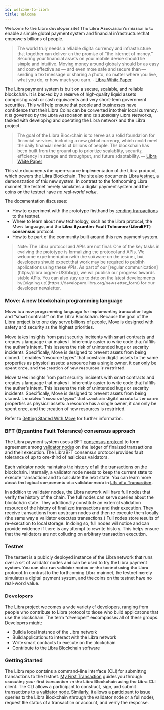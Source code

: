 ```yaml
---
id: welcome-to-libra
title: Welcome
---
```


Welcome to the Libra developer site! The Libra Association’s mission is to enable a simple global payment system and financial infrastructure that empowers billions of people.

> The world truly needs a reliable digital currency and infrastructure that together can deliver on the promise of “the internet of money.” Securing your financial assets on your mobile device should be simple and intuitive. Moving money around globally should be as easy and cost-effective as — and even more safe and secure than — sending a text message or sharing a photo, no matter where you live, what you do, or how much you earn. - [Libra White Paper](https://libra.org/en-us/whitepaper)

The Libra payment system is built on a secure, scalable, and reliable blockchain. It is backed by a reserve of high-quality liquid assets comprising cash or ca​sh equivalents and very short-term government securities. This will help ensure that people and businesses have confidence that their Libra Coins can be converted into their local currency. It is governed by the Libra Association and its subsidiary Libra Networks, tasked with developing and operating the Libra network and the Libra project.

> The goal of the Libra Blockchain is to serve as a solid foundation for financial services, including a new global currency, which could meet the daily financial needs of billions of people. The blockchain has been built from the ground up to prioritize scalability, security, efficiency in storage and throughput, and future adaptability. — [Libra White Paper](https://libra.org/en-us/whitepaper)

This site documents the open-source implementation of the Libra protocol, which powers the Libra Blockchain. The site also documents Libra [testnet](https://developers.libra.org/docs/reference/glossary#testnet), a demonstration of this new system. In contrast to the forthcoming Libra mainnet, the testnet merely simulates a digital payment system and the coins on the testnet have _no real-world value_.

The documentation discusses:

- How to experiment with the prototype firsthand by [sending transactions](https://developers.libra.org/docs/my-first-transaction) to the testnet.
- Where to learn about new technology, such as the Libra protocol, the Move language, and the **Libra Byzantine Fault Tolerance (LibraBFT) consensus** protocol.
- How to be part of the community built around this new payment system.

<blockquote class="block_note">
Note: The Libra protocol and APIs are not final. One of the key tasks in evolving the prototype is formalizing the protocol and APIs. We welcome experimentation with the software on the testnet, but developers should expect that work may be required to publish applications using these APIs. As part of our [regular communication](https://libra.org/en-US/blog/), we will publish our progress towards stable APIs. You can also stay up to date on the latest developments by [signing up](https://developers.libra.org/newsletter_form) for our developer newsletter.
</blockquote>

### Move: A new blockchain programming language

Move is a new programming language for implementing transaction logic and “smart contracts” on the Libra Blockchain. Because the goal of the Libra project is to one day serve billions of people, Move is designed with safety and security as the highest priorities.

Move takes insights from past security incidents with smart contracts and creates a language that makes it inherently easier to write code that fulfills the author’s intent. This lessens the risk of unintended bugs or security incidents. Specifically, Move is designed to prevent assets from being cloned. It enables “resource types” that constrain digital assets to the same properties as physical assets: a resource has a single owner, it can only be spent once, and the creation of new resources is restricted.

Move takes insights from past security incidents with smart contracts and creates a language that makes it inherently easier to write code that fulfills the author’s intent. This lessens the risk of unintended bugs or security incidents. Specifically, Move is designed to prevent assets from being cloned. It enables “resource types” that constrain digital assets to the same properties as physical assets: a resource has a single owner, it can only be spent once, and the creation of new resources is restricted.

Refer to [Getting Started With Move](https://developers.libra.org/docs/move-overview) for further information.

### BFT (Byzantine Fault Tolerance) consensus approach

The Libra payment system uses a BFT [consensus protocol](https://developers.libra.org/docs/reference/glossary#consensus-protocol) to form agreement among [validator nodes](https://developers.libra.org/docs/reference/glossary#validator-node) on the ledger of finalized transactions and their execution. The LibraBFT [consensus protocol](https://developers.libra.org/docs/reference/glossary#consensus-protocol) provides fault tolerance of up to one-third of malicious validators.

Each validator node maintains the history of all the transactions on the blockchain. Internally, a validator node needs to keep the current state to execute transactions and to calculate the next state. You can learn more about the logical components of a validator node in [Life of a Transaction](https://developers.libra.org/docs/life-of-a-transaction).

In addition to validator nodes, the Libra network will have full nodes that verify the history of the chain. The full nodes can serve queries about the blockchain state. They additionally constitute an external validation resource of the history of finalized transactions and their execution. They receive transactions from upstream nodes and then re-execute them locally (the same way a validator executes transactions.) Full nodes store results of re-execution to local storage. In doing so, full nodes will notice and can provide evidence if there is any attempt to rewrite history. This helps ensure that the validators are not colluding on arbitrary transaction execution.

### Testnet

The testnet is a publicly deployed instance of the Libra network that runs over a set of validator nodes and can be used to try the Libra payment system. You can also run validator nodes on the testnet using the Libra protocol. In contrast to the forthcoming Libra mainnet, the testnet merely simulates a digital payment system, and the coins on the testnet have no real-world value.

### Developers

The Libra project welcomes a wide variety of developers, ranging from people who contribute to Libra protocol to those who build applications that use the blockchain. The term “developer” encompasses all of these groups. Developers might:

- Build a local instance of the Libra network
- Build applications to interact with the Libra network
- Write smart contracts to execute on the blockchain
- Contribute to the Libra Blockchain software

### Getting Started

The Libra repo contains a command-line interface (CLI) for submitting transactions to the testnet. [My First Transaction](https://developers.libra.org/docs/my-first-transaction) guides you through executing your first transaction on the Libra Blockchain using the Libra CLI client. The CLI allows a participant to construct, sign, and submit transactions to a [validator node](https://developers.libra.org/docs/reference/glossary#validator-node). Similarly, it allows a participant to issue queries to the Libra Blockchain (through the validator node or a full node), request the status of a transaction or account, and verify the response.

